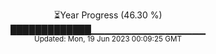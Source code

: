 <p align="center">
⏳Year Progress (46.30 %) <br>
█████████████▁▁▁▁▁▁▁▁▁▁▁▁▁▁▁▁▁ <br>
<sub>Updated: Mon, 19 Jun 2023 00:09:25 GMT</sub>
</p>

